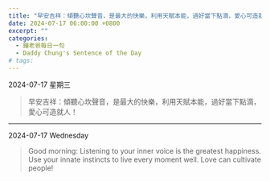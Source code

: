```yaml
---
title: "早安吉祥：傾聽心坎聲音，是最大的快樂，利用天賦本能，過好當下點滴，愛心可造就人！ <br> Good morning and good morning: Listening to your inner voice is the greatest happiness. Use your innate instincts to live every moment well. Love can cultivate people!"
date: 2024-07-17 06:00:00 +0800
excerpt: ""
categories:
  - 鍾老爸每日一句
  - Daddy Chung's Sentence of the Day
# tags:
---
```


2024-07-17 星期三

> 早安吉祥：傾聽心坎聲音，是最大的快樂，利用天賦本能，過好當下點滴，愛心可造就人！

---

2024-07-17 Wednesday

> Good morning: Listening to your inner voice is the greatest happiness. Use your innate instincts to live every moment well. Love can cultivate people!

